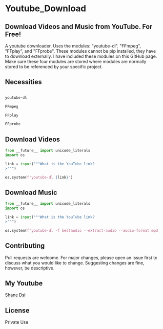 # Youtube_Download

## Download Videos and Music from YouTube. For Free!
A youtube downloader. Uses the modules: "youtube-dl", "FFmpeg", "FFplay", and "FFprobe". These modules cannot be pip installed, they have to download externally.  I have included these modules on this GitHub page. Make sure these four modules are stored where modules are normally stored to be referenced by your specific project. 


## Necessities

```bash

youtube-dl

FFmpeg

FFplay

FFprobe
```


## Download Videos

```python
from __future__ import unicode_literals
import os

link = input("""What is the YouTube link?
>""")

os.system(f'youtube-dl {link}')
```

## Download Music

```python
from __future__ import unicode_literals
import os

link = input("""What is the YouTube link?
>""")

os.system(f'youtube-dl -f bestaudio --extract-audio --audio-format mp3 --audio-quality 0 {link}')
```


## Contributing
Pull requests are welcome. For major changes, please open an issue first to discuss what you would like to change.
Suggesting changes are fine, however, be descriptive.


## My Youtube
[Shane Dsi](https://www.youtube.com/channel/UCfRjte3cG1e9YI_cce_0oPQ)

## License 
Private Use
